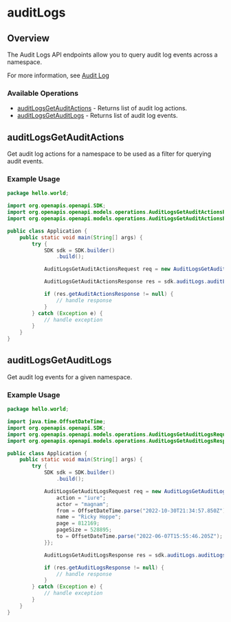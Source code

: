 # auditLogs

## Overview

The Audit Logs API endpoints allow you to query audit log events across a
namespace.

For more information, see [Audit Log](https://docs.docker.com/docker-hub/audit-log/)


### Available Operations

* [auditLogsGetAuditActions](#auditlogsgetauditactions) - Returns list of audit log actions.
* [auditLogsGetAuditLogs](#auditlogsgetauditlogs) - Returns list of audit log  events.

## auditLogsGetAuditActions

Get audit log actions for a namespace to be used as a filter for querying audit events.

### Example Usage

```java
package hello.world;

import org.openapis.openapi.SDK;
import org.openapis.openapi.models.operations.AuditLogsGetAuditActionsRequest;
import org.openapis.openapi.models.operations.AuditLogsGetAuditActionsResponse;

public class Application {
    public static void main(String[] args) {
        try {
            SDK sdk = SDK.builder()
                .build();

            AuditLogsGetAuditActionsRequest req = new AuditLogsGetAuditActionsRequest("deserunt");            

            AuditLogsGetAuditActionsResponse res = sdk.auditLogs.auditLogsGetAuditActions(req);

            if (res.getAuditActionsResponse != null) {
                // handle response
            }
        } catch (Exception e) {
            // handle exception
        }
    }
}
```

## auditLogsGetAuditLogs

Get audit log events for a given namespace.

### Example Usage

```java
package hello.world;

import java.time.OffsetDateTime;
import org.openapis.openapi.SDK;
import org.openapis.openapi.models.operations.AuditLogsGetAuditLogsRequest;
import org.openapis.openapi.models.operations.AuditLogsGetAuditLogsResponse;

public class Application {
    public static void main(String[] args) {
        try {
            SDK sdk = SDK.builder()
                .build();

            AuditLogsGetAuditLogsRequest req = new AuditLogsGetAuditLogsRequest("suscipit") {{
                action = "iure";
                actor = "magnam";
                from = OffsetDateTime.parse("2022-10-30T21:34:57.850Z");
                name = "Ricky Hoppe";
                page = 812169;
                pageSize = 528895;
                to = OffsetDateTime.parse("2022-06-07T15:55:46.205Z");
            }};            

            AuditLogsGetAuditLogsResponse res = sdk.auditLogs.auditLogsGetAuditLogs(req);

            if (res.getAuditLogsResponse != null) {
                // handle response
            }
        } catch (Exception e) {
            // handle exception
        }
    }
}
```
